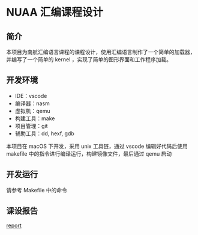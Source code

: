 # NUAA 汇编课程设计

## 简介
本项目为南航汇编语言课程的课程设计，使用汇编语言制作了一个简单的加载器，并编写了一个简单的 kernel ，实现了简单的图形界面和工作程序加载。

## 开发环境

- IDE：vscode
- 编译器：nasm
- 虚拟机：qemu
- 构建工具：make
- 项目管理：git
- 辅助工具：dd, hexf, gdb

本项目在 macOS 下开发，采用 unix 工具链，通过 vscode 编辑好代码后使用 makefile 中的指令进行编译运行，构建镜像文件，最后通过 qemu 启动

## 开发运行

请参考 Makefile 中的命令

## 课设报告

[report](汇编课设报告.md)